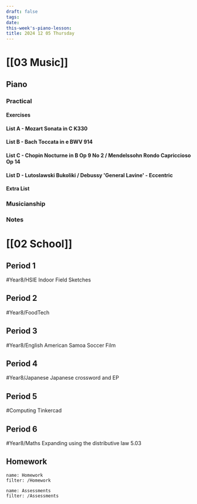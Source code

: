 ```yaml
---
draft: false
tags:
date: 
this-week's-piano-lesson:
title: 2024 12 05 Thursday
---
```

# [[03 Music]]
## Piano
### Practical
#### Exercises

#### List A - Mozart Sonata in C K330

#### List B - Bach Toccata in e BWV 914

#### List C - Chopin Nocturne in B Op 9 No 2 / Mendelssohn Rondo Capriccioso Op 14

#### List D - Lutoslawski Bukoliki / Debussy 'General Lavine' - Eccentric
#### Extra List

### Musicianship

### Notes 


# [[02 School]]
## Period 1
#Year8/HSIE 
Indoor Field Sketches
## Period 2
#Year8/FoodTech 

## Period 3
#Year8/English 
American Samoa Soccer Film
## Period 4
#Year8/Japanese 
Japanese crossword and EP
## Period 5
#Computing 
Tinkercad
## Period 6
#Year8/Maths 
Expanding using the distributive law 5.03
## Homework
```todoist
name: Homework
filter: /Homework
``` 

```todoist
name: Assessments
filter: /Assessments
```